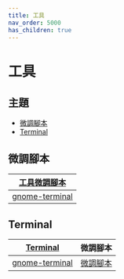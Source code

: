 ```yaml
---
title: 工具
nav_order: 5000
has_children: true
---
```



# 工具


## 主題

* [微調腳本](#微調腳本)
* [Terminal](#terminal)




## 微調腳本

| [工具微調腳本](https://github.com/samwhelp/ubuntu-gnome-flashback-adjustment/tree/main/prototype/main/tool-config) |
| --- |
| [gnome-terminal](https://github.com/samwhelp/ubuntu-gnome-flashback-adjustment/tree/main/prototype/main/tool-config/part/gnome-terminal) |





## Terminal

| [Terminal](https://samwhelp.github.io/note-about-ubuntu-gnome-flashback/read/subject/tool/terminal.html) | 微調腳本 |
| --- | --- |
| [gnome-terminal](https://samwhelp.github.io/note-about-ubuntu-gnome-flashback/read/subject/tool/terminal/gnome-terminal.html) | [微調腳本](https://github.com/samwhelp/ubuntu-gnome-flashback-adjustment/tree/main/prototype/main/tool-config/part/gnome-terminal) |
